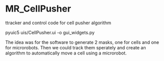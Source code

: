 # MR_CellPusher
ttracker and control code for cell pusher algorithm

pyuic5 uis/CellPusher.ui -o gui_widgets.py

The idea was for the software to generate 2 masks, one for cells and one for microrobots. Then we could track them sperately and create an algorithm to automatically move a cell using a microrobot. 